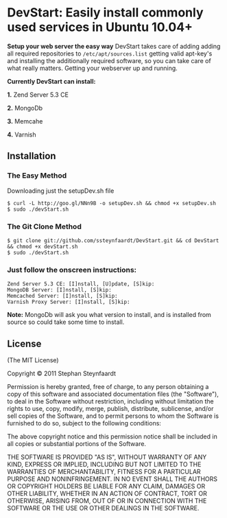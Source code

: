 DevStart: Easily install commonly used services in Ubuntu 10.04+
================================================================

**Setup your web server the easy way** DevStart takes care of adding 
adding all required repositories to `/etc/apt/sources.list` getting valid apt-key's
and installing the additionally required software, so  you can take care of what
really matters. Getting your webserver up and running.

**Currently DevStart can install:**

**1.** Zend Server 5.3 CE

**2.** MongoDb

**3.** Memcahe

**4.** Varnish

## Installation

### The Easy Method
Downloading just the setupDev.sh file

    $ curl -L http://goo.gl/NNn9B -o setupDev.sh && chmod +x setupDev.sh
    $ sudo ./devStart.sh

### The Git Clone Method

    $ git clone git://github.com/ssteynfaardt/DevStart.git && cd DevStart && chmod +x devStart.sh
    $ sudo ./devStart.sh

### Just follow the onscreen instructions:

    Zend Server 5.3 CE: [I]nstall, [U]pdate, [S]kip: 
    MongoDB Server: [I]nstall, [S]kip: 
    Memcached Server: [I]nstall, [S]kip:
    Varnish Proxy Server: [I]nstall, [S]kip:

**Note:** MongoDb will ask you what version to install, and is installed from source so could take some time to install.

## License

(The MIT License)

Copyright &copy; 2011 Stephan Steynfaardt

Permission is hereby granted, free of charge, to any person obtaining
a copy of this software and associated documentation files (the
"Software"), to deal in the Software without restriction, including
without limitation the rights to use, copy, modify, merge, publish,
distribute, sublicense, and/or sell copies of the Software, and to
permit persons to whom the Software is furnished to do so, subject to
the following conditions:

The above copyright notice and this permission notice shall be
included in all copies or substantial portions of the Software.

THE SOFTWARE IS PROVIDED "AS IS", WITHOUT WARRANTY OF ANY KIND,
EXPRESS OR IMPLIED, INCLUDING BUT NOT LIMITED TO THE WARRANTIES OF
MERCHANTABILITY, FITNESS FOR A PARTICULAR PURPOSE AND
NONINFRINGEMENT. IN NO EVENT SHALL THE AUTHORS OR COPYRIGHT HOLDERS BE
LIABLE FOR ANY CLAIM, DAMAGES OR OTHER LIABILITY, WHETHER IN AN ACTION
OF CONTRACT, TORT OR OTHERWISE, ARISING FROM, OUT OF OR IN CONNECTION
WITH THE SOFTWARE OR THE USE OR OTHER DEALINGS IN THE SOFTWARE.
